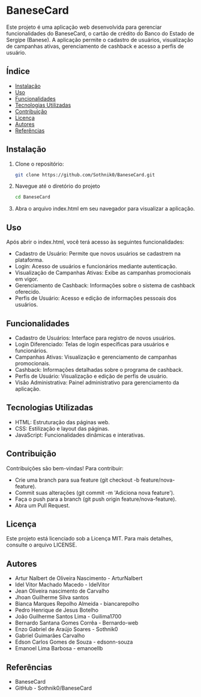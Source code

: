 # BaneseCard

Este projeto é uma aplicação web desenvolvida para gerenciar funcionalidades do BaneseCard, o cartão de crédito do Banco do Estado de Sergipe (Banese). A aplicação permite o cadastro de usuários, visualização de campanhas ativas, gerenciamento de cashback e acesso a perfis de usuário.

## Índice

- [Instalação](#instalação)
- [Uso](#uso)
- [Funcionalidades](#funcionalidades)
- [Tecnologias Utilizadas](#tecnologias-utilizadas)
- [Contribuição](#contribuição)
- [Licença](#licença)
- [Autores](#autores)
- [Referências](#referências)

## Instalação

1. Clone o repositório:

   ```bash
   git clone https://github.com/Sothnik0/BaneseCard.git

2. Navegue até o diretório do projeto

   ```bash
   cd BaneseCard

4. Abra o arquivo index.html em seu navegador para visualizar a aplicação.

## Uso

Após abrir o index.html, você terá acesso às seguintes funcionalidades:

- Cadastro de Usuário: Permite que novos usuários se cadastrem na plataforma.
- Login: Acesso de usuários e funcionários mediante autenticação.
- Visualização de Campanhas Ativas: Exibe as campanhas promocionais em vigor.
- Gerenciamento de Cashback: Informações sobre o sistema de cashback oferecido.
- Perfis de Usuário: Acesso e edição de informações pessoais dos usuários.

## Funcionalidades

- Cadastro de Usuários: Interface para registro de novos usuários.
- Login Diferenciado: Telas de login específicas para usuários e funcionários.
- Campanhas Ativas: Visualização e gerenciamento de campanhas promocionais.
- Cashback: Informações detalhadas sobre o programa de cashback.
- Perfis de Usuário: Visualização e edição de perfis de usuário.
- Visão Administrativa: Painel administrativo para gerenciamento da aplicação.

## Tecnologias Utilizadas

- HTML: Estruturação das páginas web.
- CSS: Estilização e layout das páginas.
- JavaScript: Funcionalidades dinâmicas e interativas.

## Contribuição

Contribuições são bem-vindas! Para contribuir:

- Crie uma branch para sua feature (git checkout -b feature/nova-feature).
- Commit suas alterações (git commit -m 'Adiciona nova feature').
- Faça o push para a branch (git push origin feature/nova-feature).
- Abra um Pull Request.

## Licença

Este projeto está licenciado sob a Licença MIT. Para mais detalhes, consulte o arquivo LICENSE.

## Autores

- Artur Nalbert de Oliveira Nascimento - ArturNalbert
- Idel Vitor Machado Macedo - IdelVitor
- Jean Oliveira nascimento de Carvalho
- Jhoan Guilherme Silva santos
- Bianca Marques Repolho Almeida - biancarepolho
- Pedro Henrique de Jesus Botelho
- João Guilherme Santos Lima - Guilima1700
- Bernardo Santana Gomes Corrêa - Bernardo-web
- Enzo Gabriel de Araújo Soares - Sothnik0 
- Gabriel Guimarães Carvalho 
- Edson Carlos Gomes de Souza - edsonn-souza
- Emanoel Lima Barbosa - emanoellb

## Referências

- BaneseCard
- GitHub - Sothnik0/BaneseCard
